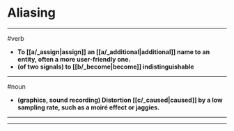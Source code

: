 # Aliasing
---
#verb
- **To [[a/_assign|assign]] an [[a/_additional|additional]] name to an entity, often a more user-friendly one.**
- **(of two signals) to [[b/_become|become]] indistinguishable**
---
#noun
- **(graphics, sound recording) Distortion [[c/_caused|caused]] by a low sampling rate, such as a moiré effect or jaggies.**
---
---
